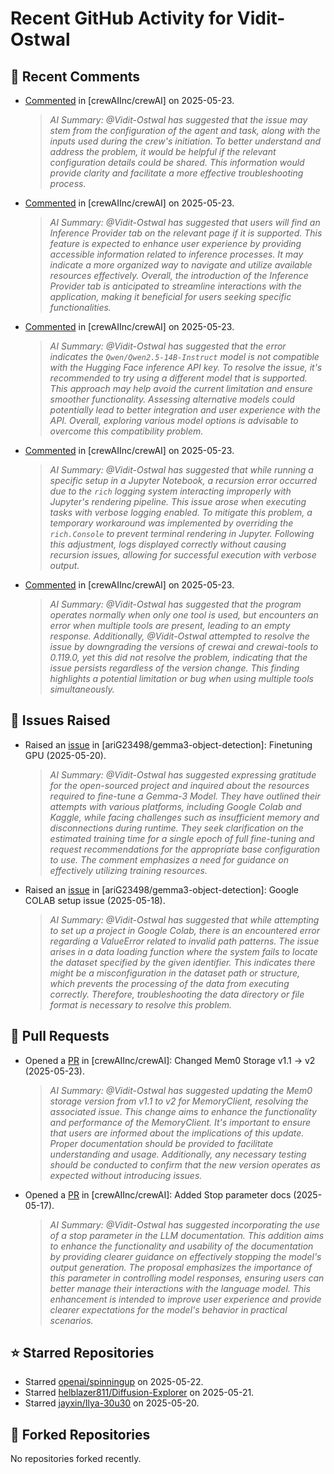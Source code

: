 # Recent GitHub Activity for Vidit-Ostwal

## 💬 Recent Comments
- [Commented](https://github.com/crewAIInc/crewAI/issues/2896#issuecomment-2905421497) in [crewAIInc/crewAI] on 2025-05-23.
  > *AI Summary: @Vidit-Ostwal has suggested that the issue may stem from the configuration of the agent and task, along with the inputs used during the crew's initiation. To better understand and address the problem, it would be helpful if the relevant configuration details could be shared. This information would provide clarity and facilitate a more effective troubleshooting process.*
- [Commented](https://github.com/crewAIInc/crewAI/issues/2882#issuecomment-2904595059) in [crewAIInc/crewAI] on 2025-05-23.
  > *AI Summary: @Vidit-Ostwal has suggested that users will find an Inference Provider tab on the relevant page if it is supported. This feature is expected to enhance user experience by providing accessible information related to inference processes. It may indicate a more organized way to navigate and utilize available resources effectively. Overall, the introduction of the Inference Provider tab is anticipated to streamline interactions with the application, making it beneficial for users seeking specific functionalities.*
- [Commented](https://github.com/crewAIInc/crewAI/issues/2882#issuecomment-2904591296) in [crewAIInc/crewAI] on 2025-05-23.
  > *AI Summary: @Vidit-Ostwal has suggested that the error indicates the `Qwen/Qwen2.5-14B-Instruct` model is not compatible with the Hugging Face inference API key. To resolve the issue, it's recommended to try using a different model that is supported. This approach may help avoid the current limitation and ensure smoother functionality. Assessing alternative models could potentially lead to better integration and user experience with the API. Overall, exploring various model options is advisable to overcome this compatibility problem.*
- [Commented](https://github.com/crewAIInc/crewAI/issues/2881#issuecomment-2904531763) in [crewAIInc/crewAI] on 2025-05-23.
  > *AI Summary: @Vidit-Ostwal has suggested that while running a specific setup in a Jupyter Notebook, a recursion error occurred due to the `rich` logging system interacting improperly with Jupyter's rendering pipeline. This issue arose when executing tasks with verbose logging enabled. To mitigate this problem, a temporary workaround was implemented by overriding the `rich.Console` to prevent terminal rendering in Jupyter. Following this adjustment, logs displayed correctly without causing recursion issues, allowing for successful execution with verbose output.*
- [Commented](https://github.com/crewAIInc/crewAI/issues/2885#issuecomment-2903421083) in [crewAIInc/crewAI] on 2025-05-23.
  > *AI Summary: @Vidit-Ostwal has suggested that the program operates normally when only one tool is used, but encounters an error when multiple tools are present, leading to an empty response. Additionally, @Vidit-Ostwal attempted to resolve the issue by downgrading the versions of crewai and crewai-tools to 0.119.0, yet this did not resolve the problem, indicating that the issue persists regardless of the version change. This finding highlights a potential limitation or bug when using multiple tools simultaneously.*

## 🐛 Issues Raised
- Raised an [issue](https://github.com/ariG23498/gemma3-object-detection/issues/9) in [ariG23498/gemma3-object-detection]: Finetuning GPU (2025-05-20).
  > *AI Summary: @Vidit-Ostwal has suggested expressing gratitude for the open-sourced project and inquired about the resources required to fine-tune a Gemma-3 Model. They have outlined their attempts with various platforms, including Google Colab and Kaggle, while facing challenges such as insufficient memory and disconnections during runtime. They seek clarification on the estimated training time for a single epoch of full fine-tuning and request recommendations for the appropriate base configuration to use. The comment emphasizes a need for guidance on effectively utilizing training resources.*
- Raised an [issue](https://github.com/ariG23498/gemma3-object-detection/issues/8) in [ariG23498/gemma3-object-detection]: Google COLAB setup issue (2025-05-18).
  > *AI Summary: @Vidit-Ostwal has suggested that while attempting to set up a project in Google Colab, there is an encountered error regarding a ValueError related to invalid path patterns. The issue arises in a data loading function where the system fails to locate the dataset specified by the given identifier. This indicates there might be a misconfiguration in the dataset path or structure, which prevents the processing of the data from executing correctly. Therefore, troubleshooting the data directory or file format is necessary to resolve this problem.*

## 🚀 Pull Requests
- Opened a [PR](https://github.com/crewAIInc/crewAI/pull/2893) in [crewAIInc/crewAI]: Changed Mem0 Storage v1.1 -> v2 (2025-05-23).
  > *AI Summary: @Vidit-Ostwal has suggested updating the Mem0 storage version from v1.1 to v2 for MemoryClient, resolving the associated issue. This change aims to enhance the functionality and performance of the MemoryClient. It's important to ensure that users are informed about the implications of this update. Proper documentation should be provided to facilitate understanding and usage. Additionally, any necessary testing should be conducted to confirm that the new version operates as expected without introducing issues.*
- Opened a [PR](https://github.com/crewAIInc/crewAI/pull/2854) in [crewAIInc/crewAI]: Added Stop parameter docs (2025-05-17).
  > *AI Summary: @Vidit-Ostwal has suggested incorporating the use of a stop parameter in the LLM documentation. This addition aims to enhance the functionality and usability of the documentation by providing clearer guidance on effectively stopping the model's output generation. The proposal emphasizes the importance of this parameter in controlling model responses, ensuring users can better manage their interactions with the language model. This enhancement is intended to improve user experience and provide clearer expectations for the model's behavior in practical scenarios.*

## ⭐ Starred Repositories
- Starred [openai/spinningup](https://github.com/openai/spinningup) on 2025-05-22.
- Starred [helblazer811/Diffusion-Explorer](https://github.com/helblazer811/Diffusion-Explorer) on 2025-05-21.
- Starred [jayxin/Ilya-30u30](https://github.com/jayxin/Ilya-30u30) on 2025-05-20.

## 🍴 Forked Repositories
No repositories forked recently.
